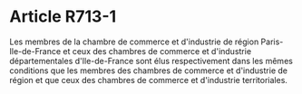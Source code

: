 # Article R713-1

<p>Les membres de la chambre de commerce et d'industrie de région Paris-Ile-de-France et ceux des chambres de commerce et d'industrie départementales d'Ile-de-France sont élus respectivement dans les mêmes conditions que les membres des chambres de commerce et d'industrie de région et que ceux des chambres de commerce et d'industrie territoriales. </p>